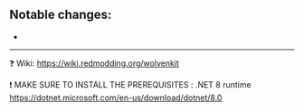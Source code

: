 ## Notable changes:
- 
------------------

:question: Wiki: https://wiki.redmodding.org/wolvenkit

❗  MAKE SURE TO INSTALL THE PREREQUISITES : .NET 8 runtime https://dotnet.microsoft.com/en-us/download/dotnet/8.0